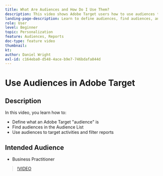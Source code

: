 ```yaml
---
title: What Are Audiences and How Do I Use Them?
description: This video shows Adobe Target users how to use audiences to target activities and filter reports.
landing-page-description: Learn to define audiences, find audiences, and target activities and filter reports.
role: User
level: Beginner
topic: Personalization
feature: Audiences, Reports
doc-type: feature video
thumbnail:
kt:
author: Daniel Wright
exl-id: c164eba0-d548-4ace-b9e7-746bdafa844d
---
```

# Use Audiences in Adobe Target

## Description

In this video, you learn how to:

* Define what an Adobe Target "audience" is
* Find audiences in the Audience List
* Use audiences to target activities and filter reports

## Intended Audience

* Business Practitioner

>[!VIDEO](https://video.tv.adobe.com/v/17398/?quality=12)
